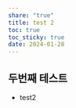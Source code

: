 ```yaml
---
share: "true"
title: test 2
toc: true
toc_sticky: true
date: 2024-01-28
---
```


## 두번째 테스트

- test2
